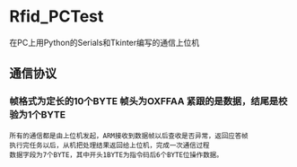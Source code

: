 # Rfid_PCTest
在PC上用Python的Serials和Tkinter编写的通信上位机
## 通信协议
### 帧格式为定长的10个BYTE 帧头为OXFFAA 紧跟的是数据，结尾是校验为1个BYTE
    所有的通信都是由上位机发起，ARM接收到数据帧以后查收是否异常，返回应答帧
    执行完任务以后，从机把处理结果返回给上位机，完成一次通信过程
    数据字段为7个BYTE，其中开头1BYTE为指令码后6个BYTE位操作数据。

